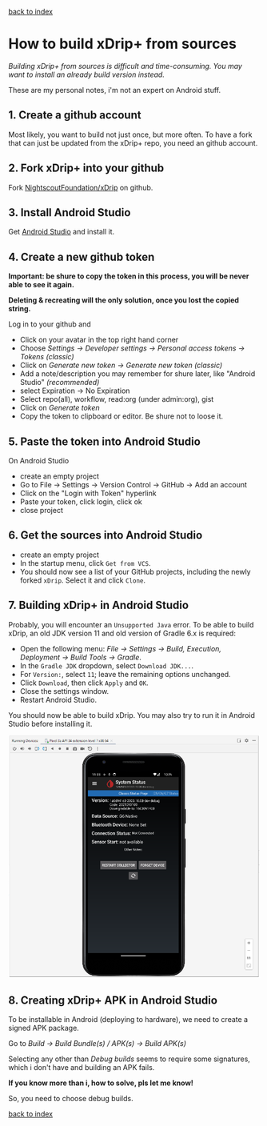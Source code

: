 [back to index](Index.md)
# How to build xDrip+ from sources

*Building xDrip+ from sources is difficult and time-consuming. You may want to install an already build version instead.*

These are my personal notes, i'm not an expert on Android stuff.


## 1. Create a github account

Most likely, you want to build not just once, but more often.
To have a fork that can just be updated from the xDrip+ repo, you need an github account.


## 2. Fork xDrip+ into your github

Fork [NightscoutFoundation/xDrip](https://github.com/NightscoutFoundation/xDrip) on github.


## 3. Install Android Studio

Get [Android Studio](https://developer.android.com/studio) and install it.


## 4. Create a new github token

**Important: be shure to copy the token in this process, you will be never able to see it again.**

**Deleting & recreating will the only solution, once you lost the copied string.**

Log in to your github and
  - Click on your avatar in the top right hand corner
  - Choose *Settings -> Developer settings -> Personal access tokens -> Tokens (classic)*
  - Click on *Generate new token -> Generate new token (classic)*
  - Add a note/description you may remember for shure later, like "Android Studio" *(recommended)*
  - select Expiration -> No Expiration
  - Select repo(all), workflow, read:org (under admin:org), gist
  - Click on *Generate token*
  - Copy the token to clipboard or editor. Be shure not to loose it.


## 5. Paste the token into Android Studio

On Android Studio
  - create an empty project
  - Go to File -> Settings -> Version Control -> GitHub -> Add an account
  - Click on the "Login with Token" hyperlink
  - Paste your token, click login, click ok
  - close project


## 6. Get the sources into Android Studio

- create an empty project
- In the startup menu, click `Get from VCS`.
- You should now see a list of your GitHub projects, including the newly forked `xDrip`. Select it and click `Clone`.


## 7. Building xDrip+ in Android Studio

Probably, you will encounter an `Unsupported Java` error. To be able to build xDrip, an old JDK version 11 and old version of Gradle 6.x is required:
  - Open the following menu: *File -> Settings -> Build, Execution, Deployment -> Build Tools -> Gradle*.
  - In the `Gradle JDK` dropdown, select `Download JDK...`.
  - For `Version:`, select `11`; leave the remaining options unchanged.
  - Click `Download`, then click `Apply` and `OK`.
  - Close the settings window.
  - Restart Android Studio.

You should now be able to build xDrip.
You may also try to run it in Android Studio before installing it.

![Running xDrip+ in Android Studio](doc/Xdrip-Dry-Run.png)



## 8. Creating xDrip+ APK in Android Studio

To be installable in Android (deploying to hardware), we need to create a signed APK package.

Go to *Build -> Build Bundle(s) / APK(s) -> Build APK(s)*

Selecting any other than *Debug builds* seems to require some signatures, which i don't have and building an APK fails.

**If you know more than i, how to solve, pls let me know!**

So, you need to choose debug builds.

[back to index](Index.md)
